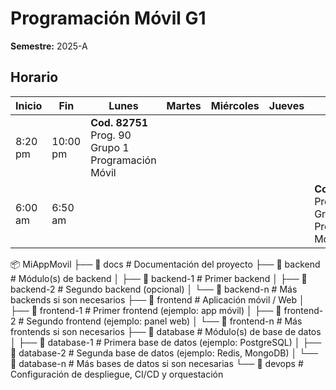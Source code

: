 # Programación Móvil G1

**Semestre:** 2025-A

## Horario

| Inicio  | Fin    | Lunes | Martes | Miércoles | Jueves | Viernes                            |
|---------|--------|-------|--------|-----------|--------|---------------------------------|
| 8:20 pm | 10:00 pm | **Cod. 82751** Prog. 90 Grupo 1 Programación Móvil       |        |           |        | |
| 6:00 am | 6:50 am |       |        |           |        | **Cod. 82751** Prog. 90 Grupo 1 Programación Móvil |


📦 MiAppMovil
├── 📂 docs         # Documentación del proyecto
├── 📂 backend      # Módulo(s) de backend
│   ├── 📂 backend-1  # Primer backend
│   ├── 📂 backend-2  # Segundo backend (opcional)
│   └── 📂 backend-n  # Más backends si son necesarios
├── 📂 frontend     # Aplicación móvil / Web
│   ├── 📂 frontend-1  # Primer frontend (ejemplo: app móvil)
│   ├── 📂 frontend-2  # Segundo frontend (ejemplo: panel web)
│   └── 📂 frontend-n  # Más frontends si son necesarios
├── 📂 database     # Módulo(s) de base de datos
│   ├── 📂 database-1  # Primera base de datos (ejemplo: PostgreSQL)
│   ├── 📂 database-2  # Segunda base de datos (ejemplo: Redis, MongoDB)
│   └── 📂 database-n  # Más bases de datos si son necesarias
└── 📂 devops       # Configuración de despliegue, CI/CD y orquestación